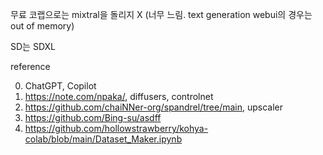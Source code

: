 무료 코랩으로는 mixtral을 돌리지 X (너무 느림. text generation webui의 경우는 out of memory)

SD는 SDXL

reference

0) ChatGPT, Copilot
1) https://note.com/npaka/, diffusers, controlnet
2) https://github.com/chaiNNer-org/spandrel/tree/main, upscaler
3) https://github.com/Bing-su/asdff
4) https://github.com/hollowstrawberry/kohya-colab/blob/main/Dataset_Maker.ipynb
